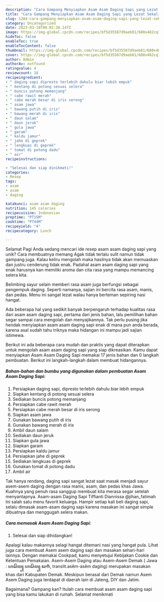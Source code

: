 ```yaml
---
description: "Cara Gampang Menyiapkan Asam Asam Daging Sapi yang Lezat Sekali"
title: "Cara Gampang Menyiapkan Asam Asam Daging Sapi yang Lezat Sekali"
slug: 1284-cara-gampang-menyiapkan-asam-asam-daging-sapi-yang-lezat-sekali
category: Uncategorized
date: 2023-03-10T08:02:30.147Z
image: https://img-global.cpcdn.com/recipes/bf5d35587d9aeb81/680x482cq70/asam-asam-daging-sapi-foto-resep-utama.jpg
hideToc: false
enableToc: true
enableTocContent: false
thumbnail: https://img-global.cpcdn.com/recipes/bf5d35587d9aeb81/680x482cq70/asam-asam-daging-sapi-foto-resep-utama.jpg
cover: https://img-global.cpcdn.com/recipes/bf5d35587d9aeb81/680x482cq70/asam-asam-daging-sapi-foto-resep-utama.jpg
author: Admin
authorAv: notfound
ratingvalue: 4
reviewcount: 18
recipeingredient:
- " daging sapi dipresto terlebih dahulu biar lebih empuk"
- " kentang di potong sesuai selera"
- " buncis potong memanjang"
- " cabe rawit merah"
- " cabe merah besar di iris serong"
- " asam jawa"
- " bawang putih di iris"
- " bawang merah di iris"
- " daun salam"
- " daun jeruk"
- " gula jawa"
- " garam"
- " kaldu jamur"
- " jahe di geprek"
- " lengkuas di geprek"
- " tomat di potong dadu"
- " air"
recipeinstructions:

- "Selesai dan siap dinikmati!"
categories:
- Resep
tags:
- asam
- asam
- daging

katakunci: asam asam daging 
nutrition: 145 calories
recipecuisine: Indonesian
preptime: "PT15M"
cooktime: "PT44M"
recipeyield: "4"
recipecategory: Lunch

---
```



Selamat Pagi Anda sedang mencari ide resep asam asam daging sapi yang unik? Cara membuatnya memang Agak tidak terlalu sulit namun tidak gampang juga. Kalau keliru mengolah maka hasilnya tidak akan memuaskan dan justru cenderung tidak enak. Padahal asam asam daging sapi yang enak harusnya kan memiliki aroma dan cita rasa yang mampu memancing selera kita.


Belimbing sayur selain memberi rasa asam juga berfungsi sebagai pengempuk daging. Seperti namanya, sajian ini bercita rasa asam, manis, dan pedas. Menu ini sangat lezat walau hanya berteman sepiring nasi hangat.

Ada beberapa hal yang sedikit banyak berpengaruh terhadap kualitas rasa dari asam asam daging sapi, pertama dari jenis bahan, lalu pemilihan bahan segar sampai cara mengolah dan menyajikannya. Tak perlu pusing jika hendak menyiapkan asam asam daging sapi enak di mana pun anda berada, karena asal sudah tahu triknya maka hidangan ini mampu jadi sajian istimewa.


Berikut ini ada beberapa cara mudah dan praktis yang dapat diterapkan untuk mengolah asam asam daging sapi yang siap dikreasikan. Kamu dapat menyiapkan Asam Asam Daging Sapi memakai 17 jenis bahan dan 0 langkah pembuatan. Berikut ini langkah-langkah dalam membuat hidangannya.

<!--inarticleads1-->

##### Bahan-bahan dan bumbu yang digunakan dalam pembuatan Asam Asam Daging Sapi:

1. Persiapkan  daging sapi, dipresto terlebih dahulu biar lebih empuk
1. Siapkan  kentang di potong sesuai selera
1. Sediakan  buncis potong memanjang
1. Persiapkan  cabe rawit merah
1. Persiapkan  cabe merah besar di iris serong
1. Siapkan  asam jawa
1. Gunakan  bawang putih di iris
1. Gunakan  bawang merah di iris
1. Ambil  daun salam
1. Sediakan  daun jeruk
1. Siapkan  gula jawa
1. Siapkan  garam
1. Persiapkan  kaldu jamur
1. Persiapkan  jahe di geprek
1. Sediakan  lengkuas di geprek
1. Gunakan  tomat di potong dadu
1. Ambil  air


Tak hanya rendang, daging sapi sangat lezat saat masak menjadi sayur asem-asem daging dengan rasa manis, asam, dan pedas khas Jawa. Kuahnya yang penuh rasa sanggup membuat kita merasa segar setelah menyantapnya. Asam-asam Daging Sapi Tiffianti Diannissa @jihan_fatimah Ini salah satu menu favorit keluarga. Hampir setiap kali beli daging sapi, selalu dimasak asam-asam daging sapi karena masakan ini sangat simple dibuatnya dan menggugah selera makan. 

<!--inarticleads2-->

##### Cara memasak Asam Asam Daging Sapi:


1. Selesai dan siap dihidangkan!

Apalagi kalau makannya selagi hangat ditemani nasi yang hangat pula. Lihat juga cara membuat Asem asem daging sapi dan masakan sehari-hari lainnya. Dengan memakai Cookpad, kamu menyetujui Kebijakan Cookie dan Ketentuan Pemakaian. Asem-Asem Daging atau Asem-Asem Demak ( Jawa : ꦲꦱꦼꦩ꧀ ꦲꦱꦼꦩ꧀ ꦢꦒꦶꦁ, translit.asěm-asěm dagíng) merupakan masakan khas dari Kabupaten Demak. Meskipun berasal dari Demak namun Asem Asem Daging juga terdapat di daerah lain di Jateng, DIY dan Jatim. 

Bagaimana? Gampang kan? Itulah cara membuat asam asam daging sapi yang bisa kamu lakukan di rumah. Selamat menikmati
